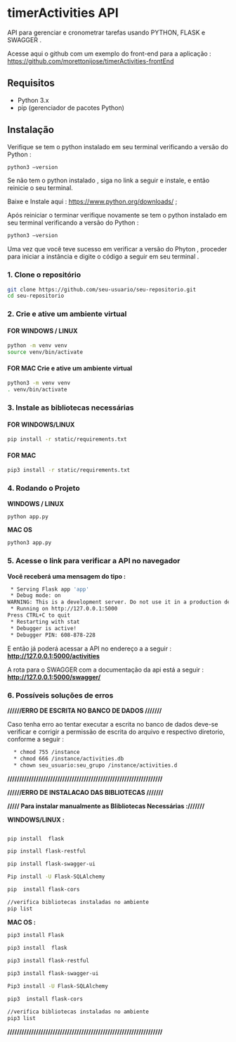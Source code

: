 # timerActivities API
API  para gerenciar e cronometrar  tarefas usando PYTHON, FLASK e SWAGGER .

Acesse aqui  o github com um exemplo do front-end para a aplicação : https://github.com/morettonijose/timerActivities-frontEnd
 
## Requisitos

- Python 3.x
- pip (gerenciador de pacotes Python)

## Instalação

Verifique se tem o python instalado em seu terminal verificando a versão do Python   : 
```bash
python3 —version
```

 Se não tem o python instalado , siga no link a seguir e instale, e então reinicie o seu terminal.

Baixe e Instale aqui : https://www.python.org/downloads/ ; 

Após reiniciar o terminar verifique novamente se tem o python instalado em seu terminal verificando a versão do Python   : 

```bash
python3 —version
```


Uma vez que você teve sucesso em verificar a versão do Phyton , proceder para iniciar a instância e digite o código a seguir em seu terminal . 


### 1. Clone o repositório

```bash
git clone https://github.com/seu-usuario/seu-repositorio.git
cd seu-repositorio
```



### 2.  Crie e ative um ambiente virtual


####  FOR WINDOWS / LINUX 
```bash
python -m venv venv
source venv/bin/activate
```


####  FOR MAC Crie e ative um ambiente virtual
```bash
python3 -m venv venv
. venv/bin/activate
```






### 3.   Instale as bibliotecas necessárias

#### FOR WINDOWS/LINUX  
```bash
pip install -r static/requirements.txt
```


####  FOR MAC 
```bash
pip3 install -r static/requirements.txt
```



### 4. Rodando o Projeto

**WINDOWS / LINUX**
```bash
python app.py
```

**MAC OS**
```bash
python3 app.py
```


### 5. Acesse o link para verificar a API  no navegador

**Você receberá uma mensagem do tipo :**
```bash
 * Serving Flask app 'app'
 * Debug mode: on
WARNING: This is a development server. Do not use it in a production deployment. Use a production WSGI server instead.
 * Running on http://127.0.0.1:5000
Press CTRL+C to quit
 * Restarting with stat
 * Debugger is active!
 * Debugger PIN: 608-878-228
```


E então já  poderá acessar a API no endereço a a seguir  : **http://127.0.0.1:5000/activities**  

A rota  para o SWAGGER com a documentação da api está a seguir  : **http://127.0.0.1:5000/swagger/**



### 6. Possíveis soluções de erros



**//////ERRO DE ESCRITA NO BANCO DE DADOS ///////**

Caso tenha erro ao tentar executar a escrita no banco de dados deve-se verificar e corrigir a permissão de escrita do arquivo e respectivo diretorio, conforme a seguir :  

```bash
  * chmod 755 /instance
  * chmod 666 /instance/activities.db
  * chown seu_usuario:seu_grupo /instance/activities.d
```

**/////////////////////////////////////////////////////////////////**


**//////ERRO DE INSTALACAO DAS BIBLIOTECAS ///////**

**///// Para instalar manualmente as Blibliotecas  Necessárias :///////**

**WINDOWS/LINUX :**
```bash

pip install  flask

pip install flask-restful

pip install flask-swagger-ui

Pip install -U Flask-SQLAlchemy

pip  install flask-cors

//verifica bibliotecas instaladas no ambiente
pip list
```



 
**MAC OS :**

```bash
pip3 install Flask
  
pip3 install  flask

pip3 install flask-restful

pip3 install flask-swagger-ui

Pip3 install -U Flask-SQLAlchemy

pip3  install flask-cors

//verifica bibliotecas instaladas no ambiente
pip3 list
```
 
**/////////////////////////////////////////////////////////////////**



